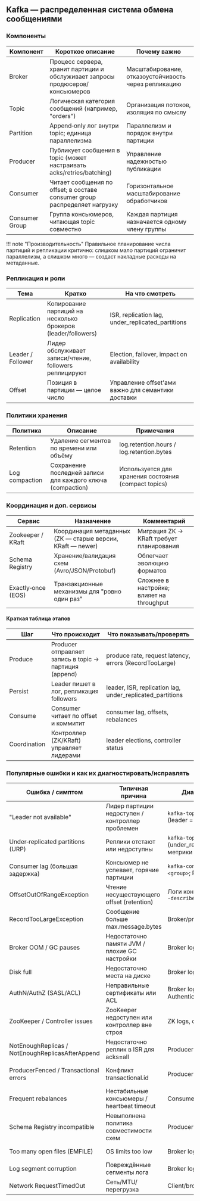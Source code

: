 ## Kafka — распределенная система обмена сообщениями

### Компоненты

| Компонент | Короткое описание | Почему важно |
|---|---|---|
| Broker | Процесс сервера, хранит партиции и обслуживает запросы продюсеров/консьюмеров | Масштабирование, отказоустойчивость через репликацию |
| Topic | Логическая категория сообщений (например, "orders") | Организация потоков, изоляция по смыслу |
| Partition | Append‑only лог внутри topic; единица параллелизма | Параллелизм и порядок внутри партиции |
| Producer | Публикует сообщения в topic (может настраивать acks/retries/batching) | Управление надежностью публикации |
| Consumer | Читает сообщения по offset; в составе consumer group распределяет нагрузку | Горизонтальное масштабирование обработчиков |
| Consumer Group | Группа консьюмеров, читающая topic совместно | Каждая партиция назначается одному члену группы |

!!! note "Производительность"
  Правильное планирование числа партиций и репликации критично: слишком мало партиций ограничит параллелизм, а слишком много — создаст накладные расходы на метаданные.

### Репликация и роли

| Тема | Кратко | На что смотреть |
|---|---|---|
| Replication | Копирование партиций на несколько брокеров (leader/followers) | ISR, replication lag, under_replicated_partitions |
| Leader / Follower | Лидер обслуживает записи/чтение, followers реплицируют | Election, failover, impact on availability |
| Offset | Позиция в партиции — целое число | Управление offset'ами важно для семантики доставки |

### Политики хранения

| Политика | Описание | Примечания |
|---|---|---|
| Retention | Удаление сегментов по времени или объёму | log.retention.hours / log.retention.bytes |
| Log compaction | Сохранение последней записи для каждого ключа (compaction) | Используется для хранения состояния (compact topics) |

### Координация и доп. сервисы

| Сервис | Назначение | Комментарий |
|---|---|---|
| Zookeeper / KRaft | Координация метаданных (ZK — старые версии, KRaft — newer) | Миграция ZK → KRaft требует планирования |
| Schema Registry | Хранение/валидация схем (Avro/JSON/Protobuf) | Облегчает эволюцию форматов |
| Exactly‑once (EOS) | Транзакционные механизмы для "ровно один раз" | Сложнее в настройке; влияет на throughput |

#### Краткая таблица этапов

| Шаг | Что происходит | Что показывать/проверять |
|---|---|---|
| Produce | Producer отправляет запись в topic → партиция (append) | produce rate, request latency, errors (RecordTooLarge) |
| Persist | Leader пишет в лог, репликация followers | leader, ISR, replication lag, under_replicated_partitions |
| Consume | Consumer читает по offset и коммитит | consumer lag, offsets, rebalances |
| Coordination | Контроллер (ZK/KRaft) управляет лидерами | leader elections, controller status |

### Популярные ошибки и как их диагностировать/исправлять

| Ошибка / симптом | Типичная причина | Диагностика (команды / признаки) | Быстрое решение |
|---|---|---|---|
| "Leader not available" | Лидер партиции недоступен / контроллер проблемен | `kafka-topics.sh --describe --topic <topic>` (leader = -1); controller/broker logs | Перезапустить broker, проверить контроллер; preferred‑replica‑election при необходимости |
| Under‑replicated partitions (URP) | Реплики отстают или недоступны | `kafka-topics.sh --describe` (under_replicated_partitions), broker logs, метрики | Проверить IO/сеть; восстановить реплики; изменить настройки replica.fetch* при необходимости |
| Consumer lag (большая задержка) | Консьюмер не успевает, горячие партиции | `kafka-consumer-groups.sh --describe --group <group>`; Prometheus consumer lag | Увеличить parallelism, оптимизировать обработку, увеличить партиции/consumer'ов |
| OffsetOutOfRangeException | Чтение несуществующего offset (retention) | Логи консьюмера; `kafka-consumer-groups.sh --describe` | Сброс offsets (`--reset-offsets --to-earliest|--to-latest`) и execute |
| RecordTooLargeException | Сообщение больше max.message.bytes | Broker/producer logs | Увеличить message.max.bytes / max.request.size или разбить payload |
| Broker OOM / GC pauses | Недостаточно памяти JVM / плохие GC настройки | Broker logs, JMX GC metrics | Настроить heap/GC, перераспределить нагрузку |
| Disk full | Недостаточно места на диске | Broker logs; `df -h` на broker | Очистка/увеличение диска, настроить retention/log.dirs |
| AuthN/AuthZ (SASL/ACL) | Неправильные сертификаты или ACL | Broker logs: AuthenticationException/AuthorizationException | Проверить сертификаты/ACLs, kafka-acls.sh |
| ZooKeeper / Controller issues | ZooKeeper недоступен или контроллер вне строя | ZK logs, controller logs | Восстановить ensemble; проверить quorum; перезапустить сервисы |
| NotEnoughReplicas / NotEnoughReplicasAfterAppend | Недостаточно реплик в ISR для acks=all | Producer errors; проверка ISR | Добавить реплики или изменить политику acks/min.insync.replicas |
| ProducerFenced / Transactional errors | Конфликт transactional.id | Producer logs | Использовать уникальные transactional.id; корректно закрывать продюсер |
| Frequent rebalances | Нестабильные консьюмеры / heartbeat timeout | Consumer logs, frequent rebalance messages | Увеличить session.timeout.ms/heartbeat.interval.ms; оптимизировать lifecycle |
| Schema Registry incompatible | Невыполнена политика совместимости схем | Producer errors; schema-registry logs | Привести схему в совместимое состояние или обновить policy |
| Too many open files (EMFILE) | OS limits too low | Broker logs; `lsof` | Увеличить ulimit -n / systemd LimitNOFILE |
| Log segment corruption | Повреждённые сегменты лога | Broker logs; `kafka-dump-log.sh` | Восстановить из бэкапа или аккуратно удалить повреждённые сегменты |
| Network RequestTimedOut | Сеть/MTU/перегрузка | Client/broker RequestTimedOut | Проверить сеть, увеличить timeouts, оптимизировать batching |

